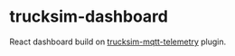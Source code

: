 # trucksim-dashboard

React dashboard build on [trucksim-mqtt-telemetry](https://github.com/ggljzr/trucksim-mqtt-telemetry) plugin.